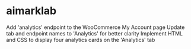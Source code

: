 # aimarklab

Add 'analytics' endpoint to the WooCommerce My Account page
Update tab and endpoint names to 'Analytics' for better clarity
Implement HTML and CSS to display four analytics cards on the 'Analytics' tab
